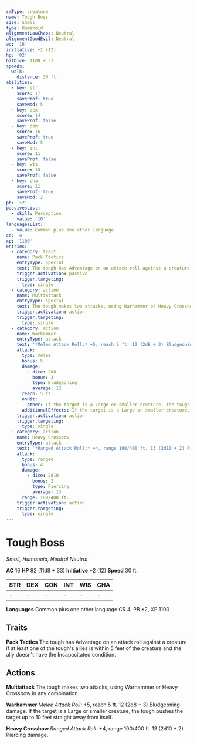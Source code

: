 ```yaml
---
smType: creature
name: Tough Boss
size: Small
type: Humanoid
alignmentLawChaos: Neutral
alignmentGoodEvil: Neutral
ac: '16'
initiative: +2 (12)
hp: '82'
hitDice: 11d8 + 33
speeds:
  walk:
    distance: 30 ft.
abilities:
  - key: str
    score: 17
    saveProf: true
    saveMod: 5
  - key: dex
    score: 14
    saveProf: false
  - key: con
    score: 16
    saveProf: true
    saveMod: 5
  - key: int
    score: 11
    saveProf: false
  - key: wis
    score: 10
    saveProf: false
  - key: cha
    score: 11
    saveProf: true
    saveMod: 2
pb: '+2'
passivesList:
  - skill: Perception
    value: '10'
languagesList:
  - value: Common plus one other language
cr: '4'
xp: '1100'
entries:
  - category: trait
    name: Pack Tactics
    entryType: special
    text: The tough has Advantage on an attack roll against a creature if at least one of the tough's allies is within 5 feet of the creature and the ally doesn't have the Incapacitated condition.
    trigger.activation: passive
    trigger.targeting:
      type: single
  - category: action
    name: Multiattack
    entryType: special
    text: The tough makes two attacks, using Warhammer or Heavy Crossbow in any combination.
    trigger.activation: action
    trigger.targeting:
      type: single
  - category: action
    name: Warhammer
    entryType: attack
    text: '*Melee Attack Roll:* +5, reach 5 ft. 12 (2d8 + 3) Bludgeoning damage. If the target is a Large or smaller creature, the tough pushes the target up to 10 feet straight away from itself.'
    attack:
      type: melee
      bonus: 5
      damage:
        - dice: 2d8
          bonus: 3
          type: Bludgeoning
          average: 12
      reach: 5 ft.
      onHit:
        other: If the target is a Large or smaller creature, the tough pushes the target up to 10 feet straight away from itself.
      additionalEffects: If the target is a Large or smaller creature, the tough pushes the target up to 10 feet straight away from itself.
    trigger.activation: action
    trigger.targeting:
      type: single
  - category: action
    name: Heavy Crossbow
    entryType: attack
    text: '*Ranged Attack Roll:* +4, range 100/400 ft. 13 (2d10 + 2) Piercing damage.'
    attack:
      type: ranged
      bonus: 4
      damage:
        - dice: 2d10
          bonus: 2
          type: Piercing
          average: 13
      range: 100/400 ft.
    trigger.activation: action
    trigger.targeting:
      type: single
---
```


# Tough Boss
*Small, Humanoid, Neutral Neutral*

**AC** 16
**HP** 82 (11d8 + 33)
**Initiative** +2 (12)
**Speed** 30 ft.

| STR | DEX | CON | INT | WIS | CHA |
| --- | --- | --- | --- | --- | --- |
| - | - | - | - | - | - |

**Languages** Common plus one other language
CR 4, PB +2, XP 1100

## Traits

**Pack Tactics**
The tough has Advantage on an attack roll against a creature if at least one of the tough's allies is within 5 feet of the creature and the ally doesn't have the Incapacitated condition.

## Actions

**Multiattack**
The tough makes two attacks, using Warhammer or Heavy Crossbow in any combination.

**Warhammer**
*Melee Attack Roll:* +5, reach 5 ft. 12 (2d8 + 3) Bludgeoning damage. If the target is a Large or smaller creature, the tough pushes the target up to 10 feet straight away from itself.

**Heavy Crossbow**
*Ranged Attack Roll:* +4, range 100/400 ft. 13 (2d10 + 2) Piercing damage.
